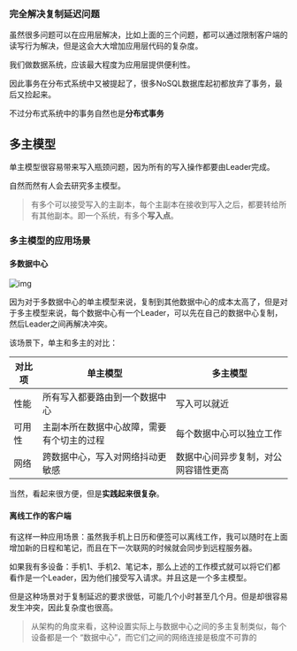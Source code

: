   ### 完全解决复制延迟问题

虽然很多问题可以在应用层解决，比如上面的三个问题，都可以通过限制客户端的读写行为解决，但是这会大大增加应用层代码的复杂度。

我们做数据系统，应该最大程度为应用层提供便利性。

因此事务在分布式系统中又被提起了，很多NoSQL数据库起初都放弃了事务，最后又捡起来。

不过分布式系统中的事务自然也是**分布式事务**

## 多主模型

单主模型很容易带来写入瓶颈问题，因为所有的写入操作都要由Leader完成。

自然而然有人会去研究多主模型。

> 有多个可以接受写入的主副本，每个主副本在接收到写入之后，都要转给所有其他副本。即一个系统，有多个**写入点**。

### 多主模型的应用场景

#### 多数据中心

![img](https://wtsclwq.oss-cn-beijing.aliyuncs.com/fig5-6.png)

因为对于多数据中心的单主模型来说，复制到其他数据中心的成本太高了，但是对于多主模型来说，每个数据中心有一个Leader，可以先在自己的数据中心复制，然后Leader之间再解决冲突。

该场景下，单主和多主的对比：

| 对比项 | 单主模型                                   | 多主模型                             |
| ------ | ------------------------------------------ | ------------------------------------ |
| 性能   | 所有写入都要路由到一个数据中心             | 写入可以就近                         |
| 可用性 | 主副本所在数据中心故障，需要有个切主的过程 | 每个数据中心可以独立工作             |
| 网络   | 跨数据中心，写入对网络抖动更敏感           | 数据中心间异步复制，对公网容错性更高 |

当然，看起来很方便，但是**实践起来很复杂**。

#### 离线工作的客户端

有这样一种应用场景：虽然我手机上日历和便签可以离线工作，我可以随时在上面增加新的日程和笔记，而且在下一次联网的时候就会同步到远程服务器。

如果我有多设备：手机1、手机2、笔记本，那么上述的工作模式就可以将它们都看作是一个Leader，因为他们接受写入请求。并且这是一个多主模型。

但是这种场景对于复制延迟的要求很低，可能几个小时甚至几个月。但是却很容易发生冲突，因此复杂度也很高。

> 从架构的角度来看，这种设置实际上与数据中心之间的多主复制类似，每个设备都是一个 “数据中心”，而它们之间的网络连接是极度不可靠的
